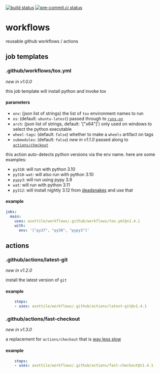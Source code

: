 [![build status](https://github.com/asottile/workflows/actions/workflows/main.yml/badge.svg)](https://github.com/asottile/workflows/actions/workflows/main.yml)
[![pre-commit.ci status](https://results.pre-commit.ci/badge/github/asottile/workflows/main.svg)](https://results.pre-commit.ci/latest/github/asottile/workflows/main)

workflows
=========

reusable github workflows / actions

## job templates

### .github/workflows/tox.yml

_new in v1.0.0_

this job template will install python and invoke tox

#### parameters

- `env`: (json list of strings) the list of `tox` environment names to run
- `os`: (default: `ubuntu-latest`) passed through to [`runs-on`]
- `arch`: (json list of strings, default: '["x64"]') only used on windows to
  select the python executable
- `wheel-tags`: (default: `false`) whether to make a `wheels` artifact on tags
- `submodules`: (default: `false`) _new in v1.1.0_ passed along to
  [`actions/checkout`]

this action auto-detects python versions via the env name.  here are some
examples:

- `py310`: will run with python 3.10
- `py310-wat`: will also run with python 3.10
- `pypy3`: will run using pypy 3.9
- `wat`: will run with python 3.11
- `py312`: will install nightly 3.12 from [deadsnakes] and use that

[`runs-on`]: https://docs.github.com/en/actions/using-workflows/workflow-syntax-for-github-actions#jobsjob_idruns-on
[deadsnakes]: https://github.com/deadsnakes/action
[`actions/checkout`]: https://github.com/actions/checkout

#### example

```yaml
jobs:
  main:
    uses: asottile/workflows/.github/workflows/tox.yml@v1.4.1
    with:
      env: '["py37", "py38", "pypy3"]'
```

## actions

### .github/actions/latest-git

_new in v1.2.0_

install the latest version of `git`

#### example

```yaml
    steps:
    - uses: asottile/workflows/.github/actions/latest-git@v1.4.1
```

### .github/actions/fast-checkout

_new in v1.3.0_

a replacement for `actions/checkout` that is [way less slow]

[way less slow]: https://github.com/actions/checkout/issues/1150

#### example

```yaml
    steps:
    - uses: asottile/workflows/.github/actions/fast-checkout@v1.4.1

